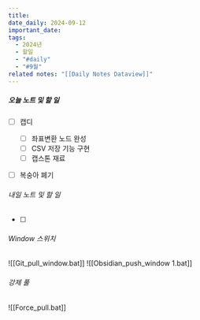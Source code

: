 ```yaml
---
title: 
date_daily: 2024-09-12
important_date: 
tags:
  - 2024년
  - 할일
  - "#daily"
  - "#9월"
related notes: "[[Daily Notes Dataview]]"
---
```

##### 오늘 노트 및 할 일 
- [ ]  캡디
	- [ ] 좌표변환 노드 완성
	- [ ] CSV 저장 기능 구현
	- [ ] 캡스톤 재료
- [ ]  복숭아 폐기




###### 내일 노트 및 할 일
- [ ] 


######  Window 스위치
![[Git_pull_window.bat]]
![[Obsidian_push_window 1.bat]]



###### 강제 풀
![[Force_pull.bat]]